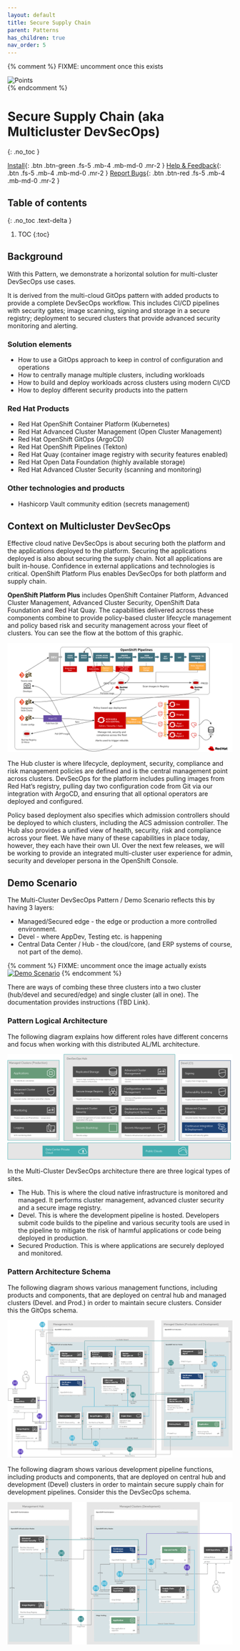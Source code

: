 ```yaml
---
layout: default
title: Secure Supply Chain
parent: Patterns
has_children: true
nav_order: 5
---
```


{% comment %}
FIXME: uncomment once this exists
<div class="pattern_logo">
  <img src="/images/logos/devsecops.png" class="pattern_logo" alt="Points">
</div>
{% endcomment %}

# Secure Supply Chain (aka Multicluster DevSecOps)

{: .no_toc }

[Install](getting-started){: .btn .btn-green .fs-5 .mb-4 .mb-md-0 .mr-2 }
[Help & Feedback](https://groups.google.com/g/hybrid-cloud-patterns){: .btn .fs-5 .mb-4 .mb-md-0 .mr-2 }
[Report Bugs](https://github.com/hybrid-cloud-patterns/multicluster-devsecops/issues){: .btn .btn-red .fs-5 .mb-4 .mb-md-0 .mr-2 }

## Table of contents

{: .no_toc .text-delta }

1. TOC
{:toc}

## Background

With this Pattern, we demonstrate a horizontal solution for multi-cluster DevSecOps use cases.

It is derived from the multi-cloud GitOps pattern with added products to provide a complete DevSecOps workflow. This includes CI/CD pipelines with security gates; image scanning, signing and storage in a secure registry; deployment to secured clusters that provide advanced security monitoring and alerting.

### Solution elements

- How to use a GitOps approach to keep in control of configuration and operations
- How to centrally manage multiple clusters, including workloads
- How to build and deploy workloads across clusters using modern CI/CD
- How to deploy different security products into the pattern

### Red Hat Products

- Red Hat OpenShift Container Platform (Kubernetes)
- Red Hat Advanced Cluster Management (Open Cluster Management)
- Red Hat OpenShift GitOps (ArgoCD)
- Red Hat OpenShift Pipelines (Tekton)
- Red Hat Quay (container image registry with security features enabled)
- Red Hat Open Data Foundation (highly available storage)
- Red Hat Advanced Cluster Security (scanning and monitoring)

### Other technologies and products

- Hashicorp Vault community edition (secrets management)

## Context on Multicluster DevSecOps

Effective cloud native DevSecOps is about securing both the platform and the applications deployed to the platform. Securing the applications deployed is also about securing the supply chain. Not all applications are built in-house. Confidence in external applications and technologies is critical. OpenShift Platform Plus enables DevSecOps for both platform and supply chain.

**OpenShift Platform Plus** includes OpenShift Container Platform, Advanced Cluster Management, Advanced Cluster Security, OpenShift Data Foundation and Red Hat Quay. The capabilities delivered across these components combine to provide policy-based cluster lifecycle management and policy based risk and security management across your fleet of clusters. You can see the flow at the bottom of this graphic.

[![Multi-cluster DevSecOps](/images/devsecops/full-devsecops-highlevel.png)](/images/devsecops/full-devsecops-highlevel.png)

The Hub cluster is where lifecycle, deployment, security, compliance and risk management policies are defined and is the central management point across clusters. DevSecOps for the platform includes pulling images from Red Hat’s registry, pulling day two configuration code from Git via our integration with ArgoCD, and ensuring that all optional operators are deployed and configured.

Policy based deployment also specifies which admission controllers should be deployed to which clusters, including the ACS admission controller. The Hub also provides a unified view of health, security, risk and compliance across your fleet. We have many of these capabilities in place today, however, they each have their own UI. Over the next few releases, we will be working to provide an integrated multi-cluster user experience for admin, security and developer persona in the OpenShift Console.

## Demo Scenario

The Multi-Cluster DevSecOps Pattern / Demo Scenario reflects this by having 3 layers:

- Managed/Secured edge - the edge or production a more controlled environment.
- Devel - where AppDev, Testing etc. is happening
- Central Data Center / Hub - the cloud/core, (and ERP systems of course, not part of the demo).

{% comment %}
FIXME: uncomment once the image actually exists
[![Demo Scenario](/images/WH-TO-DO)](/images/WH-TO-DO)
{% endcomment %}

There are ways of combing these three clusters into a two cluster (hub/devel and secured/edge) and single cluster (all in one). The documentation provides instructions (TBD Link).

### Pattern Logical Architecture

The following diagram explains how different roles have different concerns and focus when working with this distributed AL/ML architecture.

[![Multicluster DevSecOps Architecture](/images/devsecops/logical-devsecops.png)](/images/devsecops/logical-devsecops.png)

In the Multi-Cluster DevSecOps architecture there are three logical types of sites.

- The Hub. This is where the cloud native infrastructure is monitored and managed. It performs cluster management, advanced cluster security and a secure image registry.
- Devel. This is where the development pipeline is hosted. Developers submit code builds to the pipeline and various security tools are used in the pipeline to mitigate the risk of harmful applications or code being deployed in production.
- Secured Production. This is where applications are securely deployed and monitored.

### Pattern Architecture Schema

The following diagram shows various management functions, including products and components, that are deployed on central hub and managed clusters (Devel. and Prod.) in order to maintain secure clusters. Consider this the GitOps schema.

[![Multicluster DevSecOps Architecture - management schema](/images/devsecops/schema-acm.png)](/images/devsecops/schema-acm.png)

The following diagram shows various development pipeline functions, including products and components, that are deployed on central hub and development (Devel) clusters in order to maintain secure supply chain for development pipelines. Consider this the DevSecOps schema.

[![Multicluster DevSecOps Architecture - development schema](/images/devsecops/schema-devel-pipeline.png)](/images/devsecops/schema-devel-pipeline.png)
